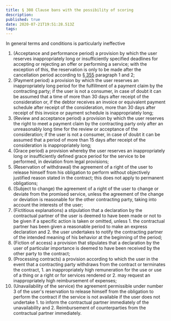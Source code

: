 ```yaml
---
title: § 308 Clause bans with the possibility of scoring
description: 
published: true
date: 2020-07-21T19:51:28.513Z
tags: 
---
```


In general terms and conditions is particularly ineffective
1. (Acceptance and performance period)
a provision by which the user reserves inappropriately long or insufficiently specified deadlines for accepting or rejecting an offer or performing a service; with the exception of this, the reservation is only to be made after the cancellation period according to [§ 355](/laws_and_regulations/BGB/355) paragraph 1 and 2;
2. (Payment period)
a provision by which the user reserves an inappropriately long period for the fulfillment of a payment claim by the contracting party; if the user is not a consumer, in case of doubt it can be assumed that a time of more than 30 days after receipt of the consideration or, if the debtor receives an invoice or equivalent payment schedule after receipt of the consideration, more than 30 days after receipt of this invoice or payment schedule is inappropriately long;
3. (Review and acceptance period)
a provision by which the user reserves the right to meet a payment claim by the contracting party only after an unreasonably long time for the review or acceptance of the consideration; if the user is not a consumer, in case of doubt it can be assumed that a period of more than 15 days after receipt of the consideration is inappropriately long;
4. (Grace period)
a provision whereby the user reserves an inappropriately long or insufficiently defined grace period for the service to be performed, in deviation from legal provisions;
5. (Reservation of withdrawal)
the agreement of a right of the user to release himself from his obligation to perform without objectively justified reason stated in the contract; this does not apply to permanent obligations;
6. (Subject to change)
the agreement of a right of the user to change or deviate from the promised service, unless the agreement of the change or deviation is reasonable for the other contracting party, taking into account the interests of the user;
7. (Fictitious explanations)
a stipulation that a declaration by the contractual partner of the user is deemed to have been made or not to be given if a specific action is taken or omitted, unless
		1. the contractual partner has been given a reasonable period to make an express declaration and
		2. the user undertakes to notify the contracting partner of the intended meaning of his behavior at the beginning of the period;
8. (Fiction of access)
a provision that stipulates that a declaration by the user of particular importance is deemed to have been received by the other party to the contract;
9. (Processing contracts)
a provision according to which the user in the event that a contracting party withdraws from the contract or terminates the contract,
		1. an inappropriately high remuneration for the use or use of a thing or a right or for services rendered or
		2. may request an inappropriately high reimbursement of expenses;
10. (Unavailability of the service)
the agreement permissible under number 3 of the user's reservation to release himself from the obligation to perform the contract if the service is not available if the user does not undertake
		1. to inform the contractual partner immediately of the unavailability and
		2. Reimbursement of counterparties from the contractual partner immediately.
